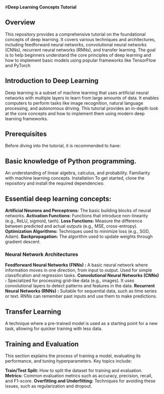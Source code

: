 #**Deep Learning Concepts Tutorial**

## Overview
This repository provides a comprehensive tutorial on the foundational concepts of deep learning. It covers various techniques and architectures, including feedforward neural networks, convolutional neural networks (CNNs), recurrent neural networks (RNNs), and transfer learning. The goal is to help beginners understand the core principles of deep learning and how to implement basic models using popular frameworks like TensorFlow and PyTorch

## Introduction to Deep Learning
Deep learning is a subset of machine learning that uses artificial neural networks with multiple layers to learn from large amounts of data. It enables computers to perform tasks like image recognition, natural language processing, and autonomous driving. This tutorial provides an in-depth look at the core concepts and how to implement them using modern deep learning frameworks.

## Prerequisites
Before diving into the tutorial, it is recommended to have:

## Basic knowledge of Python programming.
An understanding of linear algebra, calculus, and probability.
Familiarity with machine learning concepts.
Installation
To get started, clone the repository and install the required dependencies:


## Essential deep learning concepts:

**Artificial Neurons and Perceptrons:** The basic building blocks of neural networks.
**Activation Functions:** Functions that introduce non-linearity (e.g., ReLU, sigmoid, tanh).
**Loss Functions:** Measure the difference between predicted and actual outputs (e.g., MSE, cross-entropy).
**Optimization Algorithms:** Techniques used to minimize loss (e.g., SGD, Adam).
**Backpropagation:** The algorithm used to update weights through gradient descent.

### Neural Network Architectures
**Feedforward Neural Networks (FNNs) :** A basic neural network where information moves in one direction, from input to output. Used for simple classification and regression tasks.
**Convolutional Neural Networks (CNNs) :** Specialized for processing grid-like data (e.g., images). It uses convolutional layers to detect patterns and features in the data.
**Recurrent Neural Networks (RNNs) :** Suitable for sequential data, such as time series or text. RNNs can remember past inputs and use them to make predictions.

## Transfer Learning
A technique where a pre-trained model is used as a starting point for a new task, allowing for quicker training with less data.

## Training and Evaluation
This section explains the process of training a model, evaluating its performance, and tuning hyperparameters. Key topics include:

**Train/Test Split:** How to split the dataset for training and evaluation.
**Metrics:** Common evaluation metrics such as accuracy, precision, recall, and F1-score.
**Overfitting and Underfitting:** Techniques for avoiding these issues, such as regularization and dropout.
